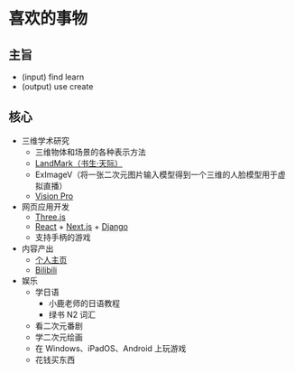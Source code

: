 # 喜欢的事物

## 主旨

- (input) find learn
- (output) use create

## 核心

- 三维学术研究
    - 三维物体和场景的各种表示方法
    - [LandMark（书生·天际）](https://www.shlab.org.cn/news/5443429)
    - ExImageV（将一张二次元图片输入模型得到一个三维的人脸模型用于虚拟直播）
    - [Vision Pro](https://www.apple.com/apple-vision-pro/)
- 网页应用开发
    - [Three.js](https://threejs.org)
    - [React](https://react.dev) + [Next.js](https://nextjs.org) + [Django](https://www.djangoproject.com)
    - 支持手柄的游戏
- 内容产出
    - [个人主页](https://luyuezhi.top)
    - [Bilibili](https://space.bilibili.com/24502827)
- 娱乐
    - 学日语
        - 小鹿老师的日语教程
        - 绿书 N2 词汇
    - 看二次元番剧
    - 学二次元绘画
    - 在 Windows、iPadOS、Android 上玩游戏
    - 花钱买东西
